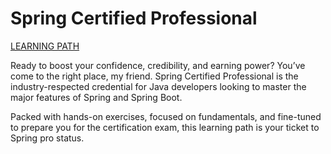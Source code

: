# Spring Certified Professional

[LEARNING PATH](https://spring.academy/paths/spring-certified-professional-2023)

Ready to boost your confidence, credibility, and earning power? You’ve come to the right place, my friend. Spring Certified Professional is the industry-respected credential for Java developers looking to master the major features of Spring and Spring Boot.

Packed with hands-on exercises, focused on fundamentals, and fine-tuned to prepare you for the certification exam, this learning path is your ticket to Spring pro status.